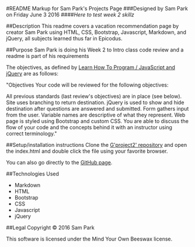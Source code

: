 #README Markup for Sam Park's Projects Page
###Designed by Sam Park on Friday June 3 2016
####_Here to test week 2 skillz_

##Description
This readme covers a vacation recommendation page by creator Sam Park using HTML, CSS, Bootstrap, Javascript, Markdown, and jQuery, all subjects learned thus far in Epicodus.


##Purpose
Sam Park is doing his Week 2 to Intro class code review and a readme is part of his requirements

The objectives, as defined by [Learn How To Program / JavaScript and jQuery](https://www.learnhowtoprogram.com/intro-to-programming/javascript-and-jquery-c950c9ce-679c-4678-ab1f-11881b766e22/javascript-and-jquery-independent-project) are as follows:

"Objectives
Your code will be reviewed for the following objectives:

All previous standards (last review's objectives) are in place (see below).
Site uses branching to return destination.
jQuery is used to show and hide destination after questions are answered and submitted.
Form gathers input from the user.
Variable names are descriptive of what they represent.
Web page is styled using Bootstrap and custom CSS.
You are able to discuss the flow of your code and the concepts behind it with an instructor using correct terminology."

##Setup/installation instructions
Clone the [G'project2' repository](https://github.com/sampark18/project2) and open the index.html and double click the file using your favorite browser.

You can also go directly to the [GitHub page](http://sampark18.github.io/project2/).

##Technologies Used
* Markdown
* HTML
* Bootstrap
* CSS
* Javascript
* jQuery

##Legal
Copyright &copy; 2016 Sam Park

This software is licensed under the Mind Your Own Beeswax license.
